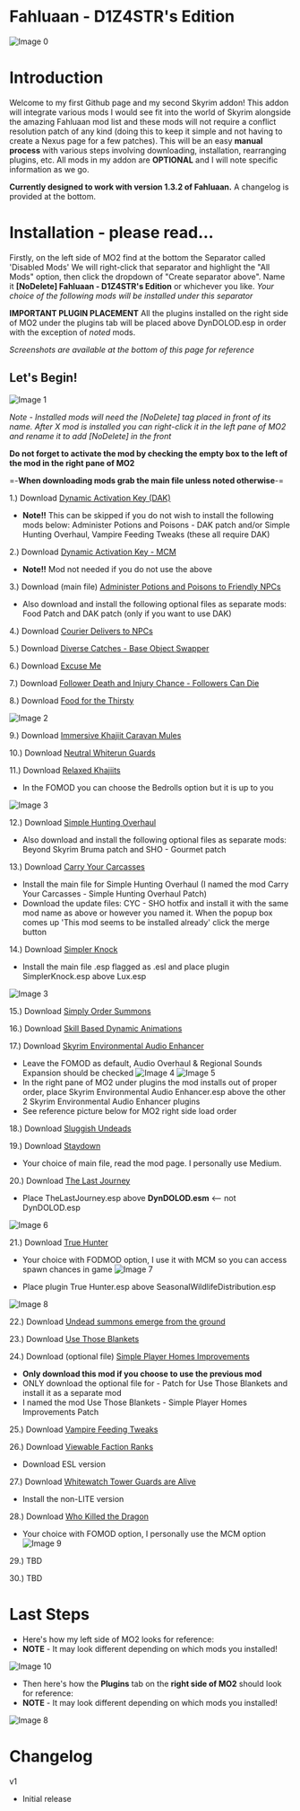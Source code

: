 # Fahluaan - D1Z4STR's Edition

![Image 0](https://cdn.openart.ai/stable_diffusion/2a92afbdae4d016ff844df40f9aabb7d29ad3815_2000x2000.webp)

# Introduction #

Welcome to my first Github page and my second Skyrim addon! This addon will integrate various mods I would see fit into the world of Skyrim alongside the amazing Fahluaan mod list and these mods will not require a conflict resolution patch of any kind (doing this to keep it simple and not having to create a Nexus page for a few patches). This will be an easy **manual process** with various steps involving downloading, installation, rearranging plugins, etc. All mods in my addon are **OPTIONAL** and I will note specific information as we go.

**Currently designed to work with version 1.3.2 of Fahluaan.** A changelog is provided at the bottom.

# Installation - please read...

Firstly, on the left side of MO2 find at the bottom the Separator called 'Disabled Mods' We will right-click that separator and highlight the "All Mods" option, then click the dropdown of "Create separator above". Name it **[NoDelete] Fahluaan - D1Z4STR's Edition** or whichever you like.
*Your choice of the following mods will be installed under this separator*

**IMPORTANT PLUGIN PLACEMENT** All the plugins installed on the right side of MO2 under the plugins tab will be placed above DynDOLOD.esp in order with the exception of *noted* mods.

*Screenshots are available at the bottom of this page for reference*

## Let's Begin!

![Image 1](https://static.wikia.nocookie.net/elderscrolls/images/e/e0/SkyrimBooks.jpg/revision/latest?cb=20120204080440)

*Note - Installed mods will need the [NoDelete] tag placed in front of its name. After X mod is installed you can right-click it in the left pane of MO2 and rename it to add [NoDelete] in the front* 

**Do not forget to activate the mod by checking the empty box to the left of the mod in the right pane of MO2**

=-**When downloading mods grab the main file unless noted otherwise**-=

1.) Download [Dynamic Activation Key (DAK)](https://www.nexusmods.com/skyrimspecialedition/mods/96273)
  - **Note!!** This can be skipped if you do not wish to install the following mods below: Administer Potions and Poisons - DAK patch and/or Simple Hunting Overhaul, Vampire Feeding Tweaks (these all require DAK)

2.) Download [Dynamic Activation Key - MCM](https://www.nexusmods.com/skyrimspecialedition/mods/96408)
  - **Note!!** Mod not needed if you do not use the above

3.) Download (main file) [Administer Potions and Poisons to Friendly NPCs](https://www.nexusmods.com/skyrimspecialedition/mods/24127)
  
  - Also download and install the following optional files as separate mods: Food Patch and DAK patch (only if you want to use DAK)
 
4.) Download [Courier Delivers to NPCs](https://www.nexusmods.com/skyrimspecialedition/mods/42928)
  
5.) Download [Diverse Catches - Base Object Swapper](https://www.nexusmods.com/skyrimspecialedition/mods/98989) 
  
6.) Download [Excuse Me](https://www.nexusmods.com/skyrimspecialedition/mods/67219)

7.) Download [Follower Death and Injury Chance - Followers Can Die](https://www.nexusmods.com/skyrimspecialedition/mods/38043)
  
8.) Download [Food for the Thirsty](https://www.nexusmods.com/skyrimspecialedition/mods/56330)

![Image 2](https://i.imgur.com/FoW5K5J.jpg)

9.) Download [Immersive Khajiit Caravan Mules](https://www.nexusmods.com/skyrimspecialedition/mods/49058)

10.) Download [Neutral Whiterun Guards](https://www.nexusmods.com/skyrimspecialedition/mods/70197)

11.) Download [Relaxed Khajiits](https://www.nexusmods.com/skyrimspecialedition/mods/86610)
  - In the FOMOD you can choose the Bedrolls option but it is up to you

![Image 3](https://i.imgur.com/HFXPefk.jpg)

12.) Download [Simple Hunting Overhaul](https://www.nexusmods.com/skyrimspecialedition/mods/95943)
  - Also download and install the following optional files as separate mods: Beyond Skyrim Bruma patch and SHO - Gourmet patch

13.) Download [Carry Your Carcasses](https://www.nexusmods.com/skyrimspecialedition/mods/62628)
  - Install the main file for Simple Hunting Overhaul (I named the mod Carry Your Carcasses - Simple Hunting Overhaul Patch)
  - Download the update files: CYC - SHO hotfix and install it with the same mod name as above or however you named it. When the popup box comes up 'This mod seems to be installed already' click the merge button

14.) Download [Simpler Knock](https://www.nexusmods.com/skyrimspecialedition/mods/31585)
  - Install the main file .esp flagged as .esl and place plugin SimplerKnock.esp above Lux.esp

![Image 3](https://i.imgur.com/NOWiCMs.jpg)

15.) Download [Simply Order Summons](https://www.nexusmods.com/skyrimspecialedition/mods/66919)
  
16.) Download [Skill Based Dynamic Animations](https://www.nexusmods.com/skyrimspecialedition/mods/99842)

17.) Download [Skyrim Environmental Audio Enhancer](https://www.nexusmods.com/skyrimspecialedition/mods/98204)
  - Leave the FOMOD as default, Audio Overhaul & Regional Sounds Expansion should be checked
![Image 4](https://i.imgur.com/WtOxAgL.jpg)
![Image 5](https://i.imgur.com/0DfiyNk.jpg)
  - In the right pane of MO2 under plugins the mod installs out of proper order, place Skyrim Environmental Audio Enhancer.esp above the other 2 Skyrim Environmental Audio Enhancer plugins
  - See reference picture below for MO2 right side load order

18.) Download [Sluggish Undeads](https://www.nexusmods.com/skyrimspecialedition/mods/61965)

19.) Download [Staydown](https://www.nexusmods.com/skyrimspecialedition/mods/41228)
  - Your choice of main file, read the mod page. I personally use Medium.
    
20.) Download [The Last Journey](https://www.nexusmods.com/skyrimspecialedition/mods/81010)
  - Place TheLastJourney.esp above **DynDOLOD.esm** <-- not DynDOLOD.esp

![Image 6](https://i.imgur.com/iOpoB6M.jpg)

21.) Download [True Hunter](https://www.nexusmods.com/skyrimspecialedition/mods/25628)
  - Your choice with FODMOD option, I use it with MCM so you can access spawn chances in game
![Image 7](https://i.imgur.com/L2dvkzb.jpg)

  - Place plugin True Hunter.esp above SeasonalWildlifeDistribution.esp

![Image 8](https://i.imgur.com/MPUGG0k.jpg)

22.) Download [Undead summons emerge from the ground](https://www.nexusmods.com/skyrimspecialedition/mods/33955)

23.) Download [Use Those Blankets](https://www.nexusmods.com/skyrimspecialedition/mods/75481)
  
24.) Download (optional file) [Simple Player Homes Improvements](https://www.nexusmods.com/skyrimspecialedition/mods/37236)
  - **Only download this mod if you choose to use the previous mod**
  - ONLY download the optional file for - Patch for Use Those Blankets and install it as a separate mod
  - I named the mod Use Those Blankets - Simple Player Homes Improvements Patch

25.) Download [Vampire Feeding Tweaks](https://www.nexusmods.com/skyrimspecialedition/mods/47225)

26.) Download [Viewable Faction Ranks](https://www.nexusmods.com/skyrimspecialedition/mods/17924)
  - Download ESL version
  
27.) Download [Whitewatch Tower Guards are Alive](https://www.nexusmods.com/skyrimspecialedition/mods/97308)
  - Install the non-LITE version
  
28.) Download [Who Killed the Dragon](https://www.nexusmods.com/skyrimspecialedition/mods/37102)
  - Your choice with FOMOD option, I personally use the MCM option
![Image 9](https://i.imgur.com/9CV5KWs.jpg)

29.) TBD

30.) TBD

# Last Steps

   - Here's how my left side of MO2 looks for reference:
   - **NOTE** - It may look different depending on which mods you installed!

![Image 10](https://i.imgur.com/oFyZphA.jpg)
   
   - Then here's how the **Plugins** tab on the **right side of MO2** should look for reference:
   - **NOTE** - It may look different depending on which mods you installed!

![Image 8](https://i.imgur.com/RF1AhuD.jpg)


# Changelog

v1
  - Initial release
